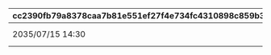 |cc2390fb79a8378caa7b81e551ef27f4e734fc4310898c859b3efdba76b1388d|fce6079902b42795952f6e48e78f6d83c4c736126c296f37652e2476c3eec926|99f78e7e8347ff1876664f6d2d9fdb1fccab3cb804f91b4af3b8339b66f05b1d|c8f52b93c967f5bd7bbee8b0948671746a51a90167a9d8bbfda529e7d3dd55aa|
| --- | --- | --- | --- |
|2035/07/15 14:30|https://cygames.com/games/priconne/guide/?utm_source=priconne&utm_medium=app&utm_campaign=mypage_banner|1|2025/07/15 14:30|